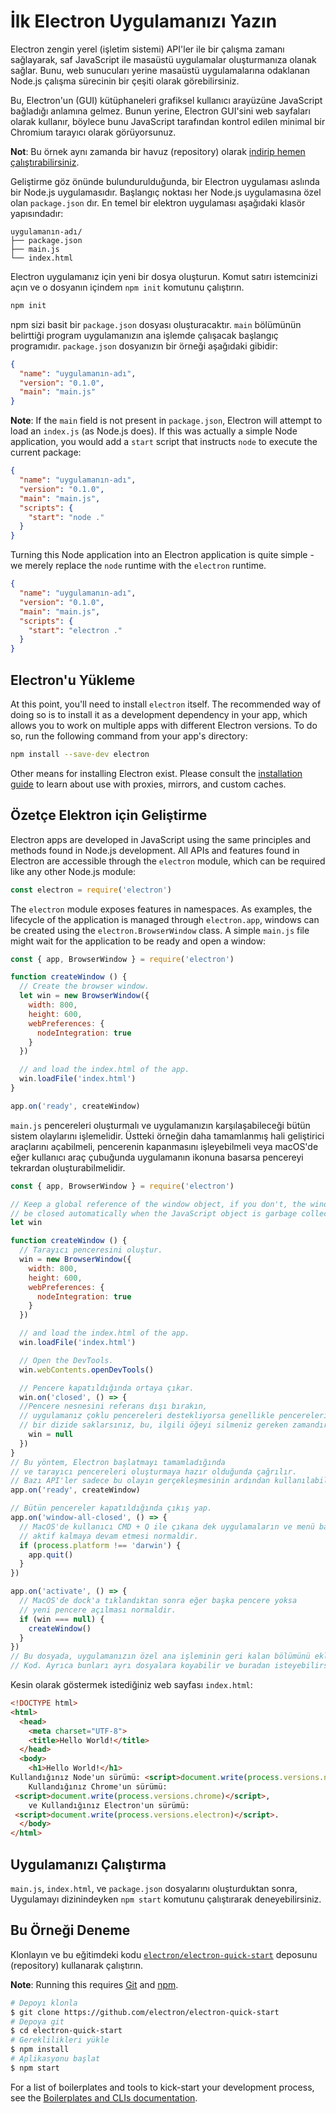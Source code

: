 # İlk Electron Uygulamanızı Yazın

Electron zengin yerel (işletim sistemi) API'ler ile bir çalışma zamanı sağlayarak, saf JavaScript ile masaüstü uygulamalar oluşturmanıza olanak sağlar. Bunu, web sunucuları yerine masaüstü uygulamalarına odaklanan Node.js çalışma sürecinin bir çeşiti olarak görebilirsiniz.

Bu, Electron'un (GUI) kütüphaneleri grafiksel kullanıcı arayüzüne JavaScript bağladığı anlamına gelmez. Bunun yerine, Electron GUI'sini web sayfaları olarak kullanır, böylece bunu JavaScript tarafından kontrol edilen minimal bir Chromium tarayıcı olarak görüyorsunuz.

**Not**: Bu örnek aynı zamanda bir havuz (repository) olarak [indirip hemen çalıştırabilirsiniz](#trying-this-example).

Geliştirme göz önünde bulundurulduğunda, bir Electron uygulaması aslında bir Node.js uygulamasıdır. Başlangıç noktası her Node.js uygulamasına özel olan `package.json` dır. En temel bir elektron uygulaması aşağıdaki klasör yapısındadır:

```plaintext
uygulamanın-adı/
├── package.json
├── main.js
└── index.html
```

Electron uygulamanız için yeni bir dosya oluşturun. Komut satırı istemcinizi açın ve o dosyanın içindem `npm init` komutunu çalıştırın.

```sh
npm init
```

npm sizi basit bir `package.json` dosyası oluşturacaktır. `main` bölümünün belirttiği program uygulamanızın ana işlemde çalışacak başlangıç programıdır. `package.json` dosyanızın bir örneği aşağıdaki gibidir:

```json
{
  "name": "uygulamanın-adı",
  "version": "0.1.0",
  "main": "main.js"
}
```

**Note**: If the `main` field is not present in `package.json`, Electron will attempt to load an `index.js` (as Node.js does). If this was actually a simple Node application, you would add a `start` script that instructs `node` to execute the current package:

```json
{
  "name": "uygulamanın-adı",
  "version": "0.1.0",
  "main": "main.js",
  "scripts": {
    "start": "node ."
  }
}
```

Turning this Node application into an Electron application is quite simple - we merely replace the `node` runtime with the `electron` runtime.

```json
{
  "name": "uygulamanın-adı",
  "version": "0.1.0",
  "main": "main.js",
  "scripts": {
    "start": "electron ."
  }
}
```

## Electron'u Yükleme

At this point, you'll need to install `electron` itself. The recommended way of doing so is to install it as a development dependency in your app, which allows you to work on multiple apps with different Electron versions. To do so, run the following command from your app's directory:

```sh
npm install --save-dev electron
```

Other means for installing Electron exist. Please consult the [installation guide](installation.md) to learn about use with proxies, mirrors, and custom caches.

## Özetçe Elektron için Geliştirme

Electron apps are developed in JavaScript using the same principles and methods found in Node.js development. All APIs and features found in Electron are accessible through the `electron` module, which can be required like any other Node.js module:

```javascript
const electron = require('electron')
```

The `electron` module exposes features in namespaces. As examples, the lifecycle of the application is managed through `electron.app`, windows can be created using the `electron.BrowserWindow` class. A simple `main.js` file might wait for the application to be ready and open a window:

```javascript
const { app, BrowserWindow } = require('electron')

function createWindow () {
  // Create the browser window.
  let win = new BrowserWindow({
    width: 800,
    height: 600,
    webPreferences: {
      nodeIntegration: true
    }
  })

  // and load the index.html of the app.
  win.loadFile('index.html')
}

app.on('ready', createWindow)
```

`main.js` pencereleri oluşturmalı ve uygulamanızın karşılaşabileceği bütün sistem olaylarını işlemelidir. Üstteki örneğin daha tamamlanmış hali geliştirici araçlarını açabilmeli, pencerenin kapanmasını işleyebilmeli veya macOS'de eğer kullanıcı araç çubuğunda uygulamanın ikonuna basarsa pencereyi tekrardan oluşturabilmelidir.

```javascript
const { app, BrowserWindow } = require('electron')

// Keep a global reference of the window object, if you don't, the window will
// be closed automatically when the JavaScript object is garbage collected.
let win

function createWindow () {
  // Tarayıcı penceresini oluştur.
  win = new BrowserWindow({
    width: 800,
    height: 600,
    webPreferences: {
      nodeIntegration: true
    }
  })

  // and load the index.html of the app.
  win.loadFile('index.html')

  // Open the DevTools.
  win.webContents.openDevTools()

  // Pencere kapatıldığında ortaya çıkar.
  win.on('closed', () => {
  //Pencere nesnesini referans dışı bırakın,
  // uygulamanız çoklu pencereleri destekliyorsa genellikle pencereleri
  // bir dizide saklarsınız, bu, ilgili öğeyi silmeniz gereken zamandır.
    win = null
  })
}
// Bu yöntem, Electron başlatmayı tamamladığında
// ve tarayıcı pencereleri oluşturmaya hazır olduğunda çağrılır.
// Bazı API'ler sadece bu olayın gerçekleşmesinin ardından kullanılabilir.
app.on('ready', createWindow)

// Bütün pencereler kapatıldığında çıkış yap.
app.on('window-all-closed', () => {
  // MacOS'de kullanıcı CMD + Q ile çıkana dek uygulamaların ve menü barlarının
  // aktif kalmaya devam etmesi normaldir.
  if (process.platform !== 'darwin') {
    app.quit()
  }
})

app.on('activate', () => {
  // MacOS'de dock'a tıklandıktan sonra eğer başka pencere yoksa
  // yeni pencere açılması normaldir.
  if (win === null) {
    createWindow()
  }
})
// Bu dosyada, uygulamanızın özel ana işleminin geri kalan bölümünü ekleyebilirsiniz
// Kod. Ayrıca bunları ayrı dosyalara koyabilir ve buradan isteyebilirsiniz.
```

Kesin olarak göstermek istediğiniz web sayfası `index.html`:

```html
<!DOCTYPE html>
<html>
  <head>
    <meta charset="UTF-8">
    <title>Hello World!</title>
  </head>
  <body>
    <h1>Hello World!</h1>
Kullandığınız Node'un sürümü: <script>document.write(process.versions.node)</script>,
    Kullandığınız Chrome'un sürümü:
 <script>document.write(process.versions.chrome)</script>,
    ve Kullandığınız Electron'un sürümü: 
 <script>document.write(process.versions.electron)</script>.
  </body>
</html>
```

## Uygulamanızı Çalıştırma

`main.js`, `index.html`, ve `package.json` dosyalarını oluşturduktan sonra, Uygulamayı dizinindeyken `npm start` komutunu çalıştırarak deneyebilirsiniz.

## Bu Örneği Deneme

Klonlayın ve bu eğitimdeki kodu [`electron/electron-quick-start`](https://github.com/electron/electron-quick-start) deposunu (repository) kullanarak çalıştırın.

**Note**: Running this requires [Git](https://git-scm.com) and [npm](https://www.npmjs.com/).

```sh
# Depoyı klonla
$ git clone https://github.com/electron/electron-quick-start 
# Depoya git
$ cd electron-quick-start 
# Gereklilikleri yükle
$ npm install
# Aplikasyonu başlat
$ npm start
```

For a list of boilerplates and tools to kick-start your development process, see the [Boilerplates and CLIs documentation](./boilerplates-and-clis.md).